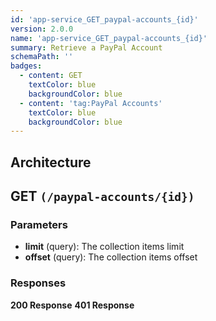 ```yaml
---
id: 'app-service_GET_paypal-accounts_{id}'
version: 2.0.0
name: 'app-service_GET_paypal-accounts_{id}'
summary: Retrieve a PayPal Account
schemaPath: ''
badges:
  - content: GET
    textColor: blue
    backgroundColor: blue
  - content: 'tag:PayPal Accounts'
    textColor: blue
    backgroundColor: blue
---
```

## Architecture
<NodeGraph />



## GET `(/paypal-accounts/{id})`

### Parameters
- **limit** (query): The collection items limit
- **offset** (query): The collection items offset




### Responses
**200 Response**
<SchemaViewer file="response-200.json" maxHeight="500" id="response-200" />
      **401 Response**
<SchemaViewer file="response-401.json" maxHeight="500" id="response-401" />
